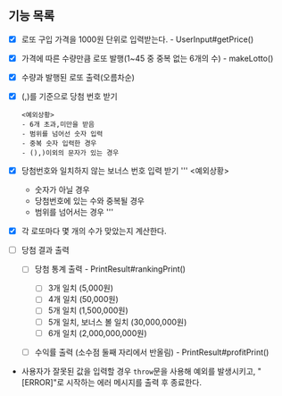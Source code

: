 ## 기능 목록
- [x] 로또 구입 가격을 1000원 단위로 입력받는다. - UserInput#getPrice()

- [x] 가격에 따른 수량만큼 로또 발행(1~45 중 중복 없는 6개의 수) - makeLotto()

- [x] 수량과 발행된 로또 출력(오름차순)

- [x] (,)를 기준으로 당첨 번호 받기
    ```
    <예외상황>
    - 6개 초과,미만을 받음
    - 범위를 넘어선 숫자 입력
    - 중복 숫자 입력한 경우
    - (),)이외의 문자가 있는 경우
    ```
- [x] 당첨번호와 일치하지 않는 보너스 번호 입력 받기
    '''
    <예외상황>
    - 숫자가 아닐 경우
    - 당첨번호에 있는 수와 중복될 경우
    - 범위를 넘어서는 경우
    '''

- [x] 각 로또마다 몇 개의 수가 맞았는지 계산한다.

- [ ] 당첨 결과 출력
    - [ ] 당첨 통계 출력 - PrintResult#rankingPrint()
        - [ ] 3개 일치 (5,000원)
        - [ ] 4개 일치 (50,000원)
        - [ ] 5개 일치 (1,500,000원)
        - [ ] 5개 일치, 보너스 볼 일치 (30,000,000원)
        - [ ] 6개 일치 (2,000,000,000원)
    - [ ] 수익률 출력 (소수점 둘째 자리에서 반올림) - PrintResult#profitPrint()


- 사용자가 잘못된 값을 입력할 경우 `throw`문을 사용해 예외를 발생시키고, "[ERROR]"로 시작하는 에러 메시지를 출력 후 종료한다.

